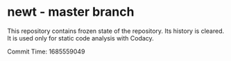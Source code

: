 # newt - master branch

This repository contains frozen state of the repository.
Its history is cleared. It is used only for static code
analysis with Codacy.

Commit Time: 1685559049